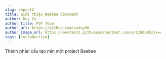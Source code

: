 ```yaml
---
slug: report2
title: Giới thiệu Beebee document
author: Duy Co
author_title: POT Team
author_url: https://github.com/coduy96
author_image_url: https://avatars3.githubusercontent.com/u/12905952?s=460&u=5e0b6c0b7878baf2d304e218c0f2f9d0d3cce6f7&v=4
tags: [introduction]
---
```

Thành phần cấu tạo nên một project Beebee
<!--truncate-->
<h3>

</h3>